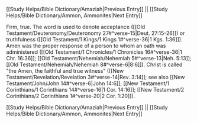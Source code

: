 [[Study Helps/Bible Dictionary/Amaziah|Previous Entry]]  ||  [[Study Helps/Bible Dictionary/Ammon, Ammonites|Next Entry]]

 Firm, true. The word is used to denote acceptance ([[Old Testament/Deuteronomy/Deuteronomy 27#^verse-15|Deut. 27:15-26]]) or truthfulness ([[Old Testament/1 Kings/1 Kings 1#^verse-36|1 Kgs. 1:36]]). Amen was the proper response of a person to whom an oath was administered ([[Old Testament/1 Chronicles/1 Chronicles 16#^verse-36|1 Chr. 16:36]]; [[Old Testament/Nehemiah/Nehemiah 5#^verse-13|Neh. 5:13]]; [[Old Testament/Nehemiah/Nehemiah 8#^verse-6|8:6]]). Christ is called "the Amen, the faithful and true witness" ([[New Testament/Revelation/Revelation 3#^verse-14|Rev. 3:14]]; see also [[New Testament/John/John 14#^verse-6|John 14:6]]; [[New Testament/1 Corinthians/1 Corinthians 14#^verse-16|1 Cor. 14:16]]; [[New Testament/2 Corinthians/2 Corinthians 1#^verse-20|2 Cor. 1:20]]).

[[Study Helps/Bible Dictionary/Amaziah|Previous Entry]]  ||  [[Study Helps/Bible Dictionary/Ammon, Ammonites|Next Entry]]